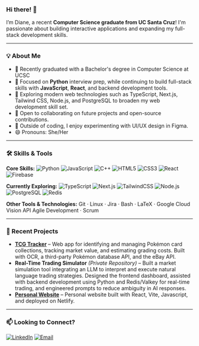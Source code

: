 ### Hi there! 👋

I’m Diane, a recent **Computer Science graduate from UC Santa Cruz**! I'm passionate about building interactive applications and expanding my full-stack development skills.

---

### 💡 About Me
- 🐌 Recently graduated with a Bachelor's degree in Computer Science at UCSC
- 🌱 Focused on **Python** interview prep, while continuing to build full-stack skills with **JavaScript**, **React**, and backend development tools.
- 🧩 Exploring modern web technologies such as TypeScript, Next.js, Tailwind CSS, Node.js, and PostgreSQL to broaden my web development skill set.
- 🌻 Open to collaborating on future projects and open-source contributions.
- 🎨 Outside of coding, I enjoy experimenting with UI/UX design in Figma.
- 😄 Pronouns: She/Her

---

### 🛠 Skills & Tools

**Core Skills:**
![Python](https://img.shields.io/badge/Python-3776AB?logo=python&logoColor=white)
![JavaScript](https://img.shields.io/badge/JavaScript-F7DF1E?logo=javascript&logoColor=black)
![C++](https://img.shields.io/badge/C++-00599C?logo=cplusplus&logoColor=white)
![HTML5](https://img.shields.io/badge/HTML5-E34F26?logo=html5&logoColor=white)
![CSS3](https://img.shields.io/badge/CSS3-1572B6?logo=css3&logoColor=white)
![React](https://img.shields.io/badge/React-20232A?logo=react&logoColor=61DAFB)
![Firebase](https://img.shields.io/badge/Firebase-FFCA28?logo=firebase&logoColor=black)

**Currently Exploring:**
![TypeScript](https://img.shields.io/badge/TypeScript-3178C6?logo=typescript&logoColor=white)
![Next.js](https://img.shields.io/badge/Next.js-000000?logo=nextdotjs&logoColor=white)
![TailwindCSS](https://img.shields.io/badge/Tailwind_CSS-38B2AC?logo=tailwind-css&logoColor=white)
![Node.js](https://img.shields.io/badge/Node.js-339933?logo=node.js&logoColor=white)
![PostgreSQL](https://img.shields.io/badge/PostgreSQL-336791?logo=postgresql&logoColor=white)
![Redis](https://img.shields.io/badge/Redis-DC382D?logo=redis&logoColor=white)

**Other Tools & Technologies:**
Git · Linux · Jira · Bash · LaTeX · Google Cloud Vision API
Agile Development · Scrum

---

### 🚀 Recent Projects
- [**TCG Tracker**](https://github.com/varun-kanna/TCG_Tracker) – Web app for identifying and managing Pokémon card collections, tracking market value, and estimating grading costs. Built with OCR, a third-party Pokémon database API, and the eBay API.
- **Real-Time Trading Simulator** *(Private Repository)* – Built a market simulation tool integrating an LLM to interpret and execute natural language trading strategies. Designed the frontend dashboard, assisted with backend development using Python and Redis/Valkey for real-time trading, and engineered prompts to reduce ambiguity in AI responses.
- [**Personal Website**](https://dpoeng.netlify.app/) – Personal website built with React, Vite, Javascript, and deployed on Netlify.

---

### 📫 Looking to Connect?
[![LinkedIn](https://img.shields.io/badge/LinkedIn-blue?logo=linkedin&logoColor=white)](https://www.linkedin.com/in/diane-poeng-048bb6272/) [![Email](https://img.shields.io/badge/Email-D14836?logo=gmail&logoColor=white)](mailto:dpoeng0@gmail.com)
